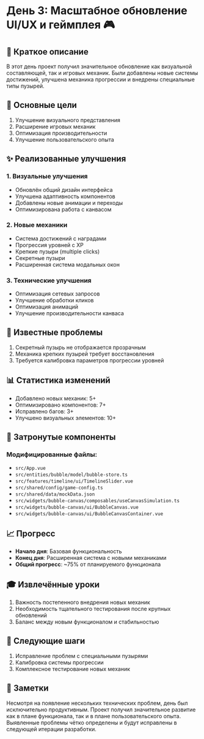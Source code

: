 # День 3: Масштабное обновление UI/UX и геймплея 🎮

## 📝 Краткое описание
В этот день проект получил значительное обновление как визуальной составляющей, так и игровых механик. Были добавлены новые системы достижений, улучшена механика прогрессии и внедрены специальные типы пузырей.

## 🎯 Основные цели
1. Улучшение визуального представления
2. Расширение игровых механик
3. Оптимизация производительности
4. Улучшение пользовательского опыта

## ✨ Реализованные улучшения

### 1. Визуальные улучшения
- Обновлён общий дизайн интерфейса
- Улучшена адаптивность компонентов
- Добавлены новые анимации и переходы
- Оптимизирована работа с канвасом

### 2. Новые механики
- Система достижений с наградами
- Прогрессия уровней с XP
- Крепкие пузыри (multiple clicks)
- Секретные пузыри
- Расширенная система модальных окон

### 3. Технические улучшения
- Оптимизация сетевых запросов
- Улучшение обработки кликов
- Оптимизация анимаций
- Улучшение производительности канваса

## 🐛 Известные проблемы
1. Секретный пузырь не отображается прозрачным
2. Механика крепких пузырей требует восстановления
3. Требуется калибровка параметров прогрессии уровней

## 📊 Статистика изменений
- Добавлено новых механик: 5+
- Оптимизировано компонентов: 7+
- Исправлено багов: 3+
- Улучшено визуальных элементов: 10+

## 🔄 Затронутые компоненты

### Модифицированные файлы:
- `src/App.vue`
- `src/entities/bubble/model/bubble-store.ts`
- `src/features/timeline/ui/TimelineSlider.vue`
- `src/shared/config/game-config.ts`
- `src/shared/data/mockData.json`
- `src/widgets/bubble-canvas/composables/useCanvasSimulation.ts`
- `src/widgets/bubble-canvas/ui/BubbleCanvas.vue`
- `src/widgets/bubble-canvas/ui/BubbleCanvasContainer.vue`

## 📈 Прогресс
- **Начало дня**: Базовая функциональность
- **Конец дня**: Расширенная система с новыми механиками
- **Общий прогресс**: ~75% от планируемого функционала

## 🎓 Извлечённые уроки
1. Важность постепенного внедрения новых механик
2. Необходимость тщательного тестирования после крупных обновлений
3. Баланс между новым функционалом и стабильностью

## 🚀 Следующие шаги
1. Исправление проблем с специальными пузырями
2. Калибровка системы прогрессии
3. Комплексное тестирование новых механик

## 📝 Заметки
Несмотря на появление нескольких технических проблем, день был исключительно продуктивным. Проект получил значительное развитие как в плане функционала, так и в плане пользовательского опыта. Выявленные проблемы чётко определены и будут исправлены в следующей итерации разработки. 